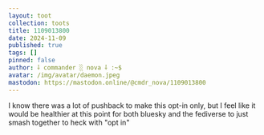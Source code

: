 ```yaml
---
layout: toot
collection: toots
title: 1109013800
date: 2024-11-09
published: true
tags: []
pinned: false
author: ⸸ commander ░ nova ⸸ :~$
avatar: /img/avatar/daemon.jpeg
mastodon: https://mastodon.online/@cmdr_nova/1109013800
---
```


I know there was a lot of pushback to make this opt-in only, but I feel like it would be healthier at this point for both bluesky and the fediverse to just smash together to heck with "opt in"
